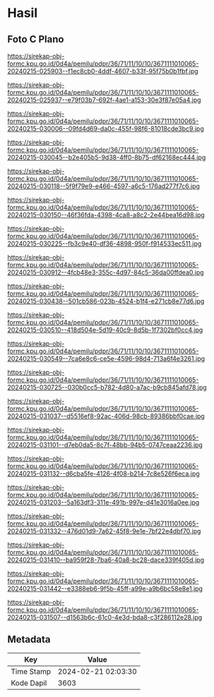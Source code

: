 # Hasil

## Foto C Plano

https://sirekap-obj-formc.kpu.go.id/0d4a/pemilu/pdpr/36/71/11/10/10/3671111010065-20240215-025903--f1ec8cb0-4ddf-4607-b33f-95f75b0b1fbf.jpg

https://sirekap-obj-formc.kpu.go.id/0d4a/pemilu/pdpr/36/71/11/10/10/3671111010065-20240215-025937--e79f03b7-692f-4ae1-a153-30e3f87e05a4.jpg

https://sirekap-obj-formc.kpu.go.id/0d4a/pemilu/pdpr/36/71/11/10/10/3671111010065-20240215-030006--09fd4d69-da0c-455f-98f6-81018cde3bc9.jpg

https://sirekap-obj-formc.kpu.go.id/0d4a/pemilu/pdpr/36/71/11/10/10/3671111010065-20240215-030045--b2e405b5-9d38-4ff0-8b75-df62168ec444.jpg

https://sirekap-obj-formc.kpu.go.id/0d4a/pemilu/pdpr/36/71/11/10/10/3671111010065-20240215-030118--5f9f79e9-e466-4597-a6c5-176ad277f7c6.jpg

https://sirekap-obj-formc.kpu.go.id/0d4a/pemilu/pdpr/36/71/11/10/10/3671111010065-20240215-030150--46f36fda-4398-4ca8-a8c2-2e44bea16d98.jpg

https://sirekap-obj-formc.kpu.go.id/0d4a/pemilu/pdpr/36/71/11/10/10/3671111010065-20240215-030225--fb3c9e40-df36-4898-950f-f914533ec511.jpg

https://sirekap-obj-formc.kpu.go.id/0d4a/pemilu/pdpr/36/71/11/10/10/3671111010065-20240215-030912--4fcb48e3-355c-4d97-84c5-36da00ffdea0.jpg

https://sirekap-obj-formc.kpu.go.id/0d4a/pemilu/pdpr/36/71/11/10/10/3671111010065-20240215-030438--501cb586-023b-4524-b1f4-e271cb8e77d6.jpg

https://sirekap-obj-formc.kpu.go.id/0d4a/pemilu/pdpr/36/71/11/10/10/3671111010065-20240215-030510--418d504e-5d19-40c9-8d5b-1f7302bf0cc4.jpg

https://sirekap-obj-formc.kpu.go.id/0d4a/pemilu/pdpr/36/71/11/10/10/3671111010065-20240215-030549--7ca6e8c6-ce5e-4596-98d4-713a6f4e3261.jpg

https://sirekap-obj-formc.kpu.go.id/0d4a/pemilu/pdpr/36/71/11/10/10/3671111010065-20240215-030725--030b0cc5-b782-4d80-a7ac-b9cb845afd78.jpg

https://sirekap-obj-formc.kpu.go.id/0d4a/pemilu/pdpr/36/71/11/10/10/3671111010065-20240215-031037--d5516ef8-92ac-406d-98cb-89386bbf0cae.jpg

https://sirekap-obj-formc.kpu.go.id/0d4a/pemilu/pdpr/36/71/11/10/10/3671111010065-20240215-031101--d7eb0da5-8c7f-48bb-94b5-0747ceaa2236.jpg

https://sirekap-obj-formc.kpu.go.id/0d4a/pemilu/pdpr/36/71/11/10/10/3671111010065-20240215-031132--d6cba5fe-4126-4f08-b214-7c8e526f6eca.jpg

https://sirekap-obj-formc.kpu.go.id/0d4a/pemilu/pdpr/36/71/11/10/10/3671111010065-20240215-031203--5a163df3-311e-491b-997e-d41e3016a0ee.jpg

https://sirekap-obj-formc.kpu.go.id/0d4a/pemilu/pdpr/36/71/11/10/10/3671111010065-20240215-031332--476d01d9-7a62-45f8-9e1e-7bf22e4dbf70.jpg

https://sirekap-obj-formc.kpu.go.id/0d4a/pemilu/pdpr/36/71/11/10/10/3671111010065-20240215-031410--ba959f28-7ba6-40a8-bc28-dace339f405d.jpg

https://sirekap-obj-formc.kpu.go.id/0d4a/pemilu/pdpr/36/71/11/10/10/3671111010065-20240215-031442--e3388eb6-9f5b-45ff-a99e-a9b6bc58e8e1.jpg

https://sirekap-obj-formc.kpu.go.id/0d4a/pemilu/pdpr/36/71/11/10/10/3671111010065-20240215-031507--d1563b6c-61c0-4e3d-bda8-c3f286112e28.jpg


## Metadata

| Key        | Value               |
| ---------- | ------------------- |
| Time Stamp | 2024-02-21 02:03:30 |
| Kode Dapil | 3603                |



